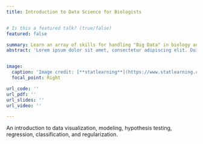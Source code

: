 ```yaml
---
title: Introduction to Data Science for Biologists


# Is this a featured talk? (true/false)
featured: false

summary: Learn an array of skills for handling "Big Data" in biology and beyond!
abstract: 'Lorem ipsum dolor sit amet, consectetur adipiscing elit. Duis posuere tellusac convallis placerat. Proin tincidunt magna sed ex sollicitudin condimentum. Sed ac faucibus dolor, scelerisque sollicitudin nisi. Cras purus urna, suscipit quis sapien eu, pulvinar tempor diam.'


image:
  caption: 'Image credit: [**statlearning**](https://www.statlearning.com)'
  focal_point: Right

url_code: ''
url_pdf: ''
url_slides: ''
url_video: ''

---
```


An introduction to data visualization, modeling, hypothesis testing, regression, classification, and regularization. 
